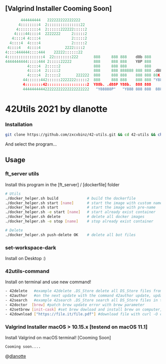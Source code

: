 ## [Valgrind Installer Cooming Soon]
```python
       444444444   222222222222222    
      4::::::::4  2:::::::::::::::22  
     4:::::::::4  2::::::222222:::::2 
    4::::44::::4  2222222     2:::::2 
   4::::4 4::::4              2:::::2 
  4::::4  4::::4              2:::::2 
 4::::4   4::::4           2222::::2  
4::::444444::::444    22222::::::22   
4::::::::::::::::4  22::::::::222       888     888 888    d8b 888   
4444444444:::::444 2:::::22222          888     888 888    Y8P 888       
          4::::4  2:::::2               888     888 888        888          
          4::::4  2:::::2               888     888 888888 888 888 .d8888b      
          4::::4  2:::::2       222222  888     888 888    888 888 88K      
        44::::::442::::::2222222:::::2  888     888 888    888 888 "Y8888b. 
        4::::::::42::::::::::::::::::2  Y88b. .d88P Y88b.  888 888      X88 
        444444444422222222222222222222   "Y88888P"   "Y888 888 888  88888P' 
```

# 42Utils 2021 by dlanotte

### Installation
```bash
git clone https://github.com/zxcvbinz/42-utils.git && cd 42-utils && chmod 755 ./install.sh && ./install.sh && cd ..
```
And select the program...


## Usage
### ft_server utils 

Install this program in the [ft_server] / [dockerfile] folder 
```bash
# Utils
./docker_helper.sh build             # build the dockerfile
./docker_helper.sh start [name]      # start the image with custom name 
./docker_helper.sh start             # start the image with pre-name 
./docker_helper.sh -e start [name]   # start already exist container 
./docker_helper.sh delete            # delete all docker images
./docker_helper.sh -e stop [name]    # stop already exist container 

# Delete
./docker_helper.sh push-delete OK    # delete all bot files 
```
### set-workspace-dark
Install on Desktop :)

### 42utils-command
Install on terminal and use new command!
```bash
- 42delete   #example 42delete .DS_Store delete all DS_Store files from the folder
- 42author   #on the next update with the command 42author update, update the program
- 42search   #example 42search .DS_Store search all DS_Store files in the folder
- 42doctor	[brew] #patch brew update error with brew parameter
- 42setbrew [init-cask] #set brew dowload and install brew on computer, with init-cask set cask-application variable on .Applications folder
- 42download ["https://file.it/file.pdf"] #download file with curl -O command 
```
### Valgrind Installer macOS > 10.15.x  [testend on macOS 11.1]
Install Valgrind on macOS terminal! [Cooming Soon]
```bash
Cooming soon....
```

@[dlanotte](https://profile.intra.42.fr/users/dlanotte)
